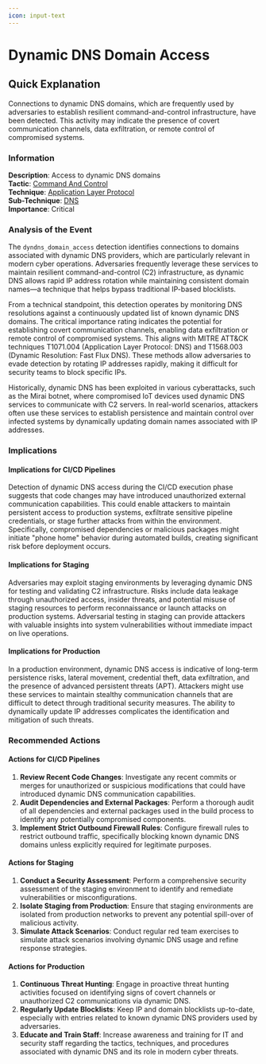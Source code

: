 ```yaml
---
icon: input-text
---
```


# Dynamic DNS Domain Access

## Quick Explanation

Connections to dynamic DNS domains, which are frequently used by adversaries to establish resilient command-and-control infrastructure, have been detected. This activity may indicate the presence of covert communication channels, data exfiltration, or remote control of compromised systems.

### Information

**Description**: Access to dynamic DNS domains\
**Tactic**: [Command And Control](https://jibril.garnet.ai/mitre/mitre/ta0011)\
**Technique**: [Application Layer Protocol](https://jibril.garnet.ai/mitre/mitre/ta0011/t1071)\
**Sub-Technique**: [DNS](https://jibril.garnet.ai/mitre/mitre/ta0011/t1071/t1071.004)\
**Importance**: Critical

### Analysis of the Event

The `dyndns_domain_access` detection identifies connections to domains associated with dynamic DNS providers, which are particularly relevant in modern cyber operations. Adversaries frequently leverage these services to maintain resilient command-and-control (C2) infrastructure, as dynamic DNS allows rapid IP address rotation while maintaining consistent domain names—a technique that helps bypass traditional IP-based blocklists.

From a technical standpoint, this detection operates by monitoring DNS resolutions against a continuously updated list of known dynamic DNS domains. The critical importance rating indicates the potential for establishing covert communication channels, enabling data exfiltration or remote control of compromised systems. This aligns with MITRE ATT\&CK techniques T1071.004 (Application Layer Protocol: DNS) and T1568.003 (Dynamic Resolution: Fast Flux DNS). These methods allow adversaries to evade detection by rotating IP addresses rapidly, making it difficult for security teams to block specific IPs.

Historically, dynamic DNS has been exploited in various cyberattacks, such as the Mirai botnet, where compromised IoT devices used dynamic DNS services to communicate with C2 servers. In real-world scenarios, attackers often use these services to establish persistence and maintain control over infected systems by dynamically updating domain names associated with IP addresses.

### Implications

#### Implications for CI/CD Pipelines

Detection of dynamic DNS access during the CI/CD execution phase suggests that code changes may have introduced unauthorized external communication capabilities. This could enable attackers to maintain persistent access to production systems, exfiltrate sensitive pipeline credentials, or stage further attacks from within the environment. Specifically, compromised dependencies or malicious packages might initiate "phone home" behavior during automated builds, creating significant risk before deployment occurs.

#### Implications for Staging

Adversaries may exploit staging environments by leveraging dynamic DNS for testing and validating C2 infrastructure. Risks include data leakage through unauthorized access, insider threats, and potential misuse of staging resources to perform reconnaissance or launch attacks on production systems. Adversarial testing in staging can provide attackers with valuable insights into system vulnerabilities without immediate impact on live operations.

#### Implications for Production

In a production environment, dynamic DNS access is indicative of long-term persistence risks, lateral movement, credential theft, data exfiltration, and the presence of advanced persistent threats (APT). Attackers might use these services to maintain stealthy communication channels that are difficult to detect through traditional security measures. The ability to dynamically update IP addresses complicates the identification and mitigation of such threats.

### Recommended Actions

#### Actions for CI/CD Pipelines

1. **Review Recent Code Changes**: Investigate any recent commits or merges for unauthorized or suspicious modifications that could have introduced dynamic DNS communication capabilities.
2. **Audit Dependencies and External Packages**: Perform a thorough audit of all dependencies and external packages used in the build process to identify any potentially compromised components.
3. **Implement Strict Outbound Firewall Rules**: Configure firewall rules to restrict outbound traffic, specifically blocking known dynamic DNS domains unless explicitly required for legitimate purposes.

#### Actions for Staging

1. **Conduct a Security Assessment**: Perform a comprehensive security assessment of the staging environment to identify and remediate vulnerabilities or misconfigurations.
2. **Isolate Staging from Production**: Ensure that staging environments are isolated from production networks to prevent any potential spill-over of malicious activity.
3. **Simulate Attack Scenarios**: Conduct regular red team exercises to simulate attack scenarios involving dynamic DNS usage and refine response strategies.

#### Actions for Production

1. **Continuous Threat Hunting**: Engage in proactive threat hunting activities focused on identifying signs of covert channels or unauthorized C2 communications via dynamic DNS.
2. **Regularly Update Blocklists**: Keep IP and domain blocklists up-to-date, especially with entries related to known dynamic DNS providers used by adversaries.
3. **Educate and Train Staff**: Increase awareness and training for IT and security staff regarding the tactics, techniques, and procedures associated with dynamic DNS and its role in modern cyber threats.
